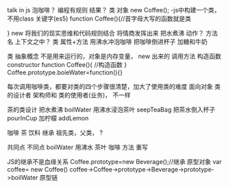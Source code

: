 talk  in  js
泡咖啡？
编程有规则
结果？
类  对象
new  Coffee();
-js中构建一个类，不用class 关键字(es5)
function Coffee(){//首字母大写的函数就是类

}
new         将我们的现实思维和代码规则结合 将情商发挥出来
把水煮沸  动作？ 方法名   上下文之中？ 类  属性+方法 
用沸水冲泡咖啡
把咖啡倒进杯子
加糖和牛奶



类 抽象概念  不是用来运行的，对象是内存变量， new 出来的
调用方法 构造函数 constructor
function Coffee(){
//构造函数
}
Coffee.prototype.boieWater=function(){}

每次调用咖啡类，都要对类的四个步骤很清楚，加大了使用类的难度
  面向对象
  类的设计者 架构师和 类的使用者(业务)， 不一样


  茶的类设计
   把水煮沸  boilWater
   用沸水浸泡茶叶  seepTeaBag
   把茶水倒入杯子  pourInCup
   加柠檬   addLemon

咖啡  茶  饮料  继承
祖先类，父类， ?

共同点               不同点
boilWater
 用沸水            茶叶   咖啡
 方法              重写     

 JS的继承不是血缘关系
 Coffee.prototype=new  Beverage();//继承  原型对象
 var  coffee= new Coffee()
 coffee->Coffee->prototype->Beverage->prototype->boilWater 原型链
